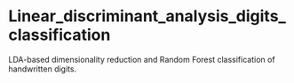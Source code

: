# Linear_discriminant_analysis_digits_classification
LDA-based dimensionality reduction and Random Forest classification of handwritten digits.

